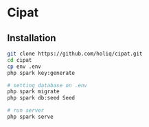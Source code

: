 # Cipat

## Installation

```sh
git clone https://github.com/holiq/cipat.git
cd cipat
cp env .env
php spark key:generate

# setting database on .env
php spark migrate
php spark db:seed Seed

# run server
php spark serve
```
